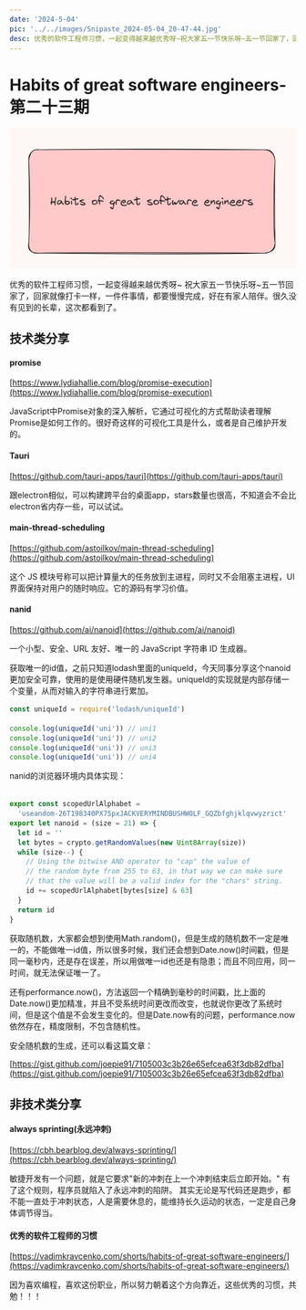 ```yaml
---
date: '2024-5-04'
pic: '../../images/Snipaste_2024-05-04_20-47-44.jpg'
desc: 优秀的软件工程师习惯，一起变得越来越优秀呀~祝大家五一节快乐呀~五一节回家了，回家就像打卡一样，一件件事情，都要慢慢完成，好在有家人陪伴。很久没有见到的长辈，这次都看到了。
---
```

# Habits of great software engineers-第二十三期

![image.png](../../images/Snipaste_2024-05-04_20-47-44.jpg)

优秀的软件工程师习惯，一起变得越来越优秀呀~
祝大家五一节快乐呀~五一节回家了，回家就像打卡一样，一件件事情，都要慢慢完成，好在有家人陪伴。很久没有见到的长辈，这次都看到了。


## 技术类分享

#### promise

[https://www.lydiahallie.com/blog/promise-execution](https://www.lydiahallie.com/blog/promise-execution)

JavaScript中Promise对象的深入解析，它通过可视化的方式帮助读者理解Promise是如何工作的。很好奇这样的可视化工具是什么，或者是自己维护开发的。

#### Tauri

[https://github.com/tauri-apps/tauri](https://github.com/tauri-apps/tauri)

跟electron相似，可以构建跨平台的桌面app，stars数量也很高，不知道会不会比electron省内存一些，可以试试。

#### main-thread-scheduling

[https://github.com/astoilkov/main-thread-scheduling](https://github.com/astoilkov/main-thread-scheduling)

这个 JS 模块号称可以把计算量大的任务放到主进程，同时又不会阻塞主进程，UI 界面保持对用户的随时响应。它的源码有学习价值。


#### nanid

[https://github.com/ai/nanoid](https://github.com/ai/nanoid)

一个小型、安全、URL 友好、唯一的 JavaScript 字符串 ID 生成器。

获取唯一的id值，之前只知道lodash里面的uniqueId，今天同事分享这个nanoid更加安全可靠，使用的是使用硬件随机发生器。uniqueId的实现就是内部存储一个变量，从而对输入的字符串进行累加。

```javascript
const uniqueId = require('lodash/uniqueId')

console.log(uniqueId('uni')) // uni1
console.log(uniqueId('uni')) // uni2
console.log(uniqueId('uni')) // uni3
console.log(uniqueId('uni')) // uni4
```


nanid的浏览器环境内具体实现：
```javascript

export const scopedUrlAlphabet =
  'useandom-26T198340PX75pxJACKVERYMINDBUSHWOLF_GQZbfghjklqvwyzrict'
export let nanoid = (size = 21) => {
  let id = ''
  let bytes = crypto.getRandomValues(new Uint8Array(size))
  while (size--) {
    // Using the bitwise AND operator to "cap" the value of
    // the random byte from 255 to 63, in that way we can make sure
    // that the value will be a valid index for the "chars" string.
    id += scopedUrlAlphabet[bytes[size] & 63]
  }
  return id
}

```

获取随机数，大家都会想到使用Math.random()，但是生成的随机数不一定是唯一的，不能做唯一id值，所以很多时候，我们还会想到Date.now()时间戳，但是同一毫秒内，还是存在误差，所以用做唯一id也还是有隐患；而且不同应用，同一时间，就无法保证唯一了。

还有performance.now()，方法返回一个精确到毫秒的时间戳，比上面的Date.now()更加精准，并且不受系统时间更改而改变，也就说你更改了系统时间，但是这个值是不会发生变化的。但是Date.now有的问题，performance.now依然存在，精度限制，不包含随机性。


安全随机数的生成，还可以看这篇文章：

[https://gist.github.com/joepie91/7105003c3b26e65efcea63f3db82dfba](https://gist.github.com/joepie91/7105003c3b26e65efcea63f3db82dfba)

## 非技术类分享


#### always sprinting(永远冲刺)

[https://cbh.bearblog.dev/always-sprinting/](https://cbh.bearblog.dev/always-sprinting/)

敏捷开发有一个问题，就是它要求"新的冲刺在上一个冲刺结束后立即开始。"
有了这个规则，程序员就陷入了永远冲刺的陷阱。
其实无论是写代码还是跑步，都不能一直处于冲刺状态，人是需要休息的，能维持长久运动的状态，一定是自己身体调节得当。



#### 优秀的软件工程师的习惯

[https://vadimkravcenko.com/shorts/habits-of-great-software-engineers/](https://vadimkravcenko.com/shorts/habits-of-great-software-engineers/)

因为喜欢编程，喜欢这份职业，所以努力朝着这个方向靠近，这些优秀的习惯，共勉！！！













